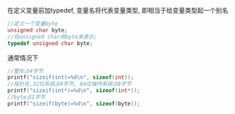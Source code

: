 在定义变量前加typedef, 变量名将代表变量类型, 即相当于给变量类型起一个别名
```c
//定义一个变量byte
unsigned char byte;
//将unsigned char用byte来表示;
typedef unsigned char byte;

```

通常情况下
```c
//整形占4字节
printf("sizeif(int)=%d\n", sizeof(int));
//指针在,32位系统占4字节, 64位操作系统占8字节
printf("sizeif(int*)=%d\n", sizeof(int*));
//byte占1字节
printf("sizeif(byte)=%d\n", sizeof(byte));

```
